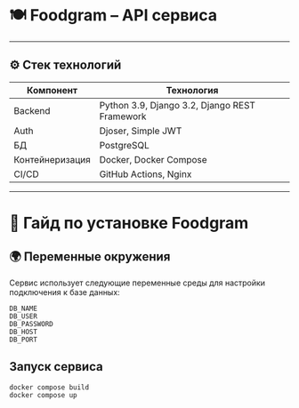 # 🍽️ Foodgram – API сервиса

---

## ⚙️ Стек технологий
| **Компонент**      | **Технология** |
|-------------------|--------------|
| Backend          | Python 3.9, Django 3.2, Django REST Framework |
| Auth            | Djoser, Simple JWT |
| БД              | PostgreSQL |
| Контейнеризация | Docker, Docker Compose |
| CI/CD           | GitHub Actions, Nginx |

---

# 📌 Гайд по установке Foodgram

## 🌍 Переменные окружения
Сервис использует следующие переменные среды для настройки подключения к базе данных:
```env
DB_NAME
DB_USER
DB_PASSWORD
DB_HOST
DB_PORT
```

## Запуск сервиса
```bash
docker compose build
docker compose up
```


